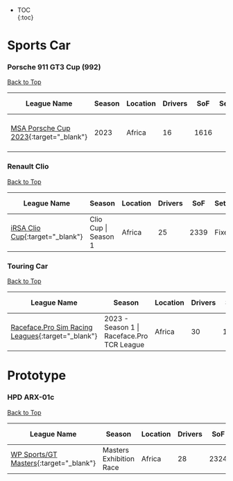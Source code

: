* TOC  
{:toc}

# Sports Car

### Porsche 911 GT3 Cup (992)

[Back to Top](#)  

|                                                   League Name                                                   |Season|Location|Drivers| SoF|Setup|Upcoming Race|        New York        |         London         |          Sydney         |
|-----------------------------------------------------------------------------------------------------------------|------|--------|-------|----|-----|-------------|------------------------|------------------------|-------------------------|
|[MSA Porsche Cup 2023](https://members.iracing.com/membersite/member/LeagueView.do?league=8062){:target="_blank"}| 2023 | Africa |   16  |1616|     |Red Bull Ring|Mon, June 12 02:00PM EDT|Mon, June 12 07:00PM BST|Tue, June 13 04:00AM AEST|

### Renault Clio

[Back to Top](#)  

|                                                League Name                                               |       Season       |Location|Drivers| SoF|Setup|Upcoming Race|New York|London|Sydney|
|----------------------------------------------------------------------------------------------------------|--------------------|--------|-------|----|-----|-------------|--------|------|------|
|[iRSA Clio Cup](https://members.iracing.com/membersite/member/LeagueView.do?league=7082){:target="_blank"}|Clio Cup \| Season 1| Africa |   25  |2339|Fixed|             |        |      |      |

### Touring Car

[Back to Top](#)  

|                                                         League Name                                                         |                   Season                   |Location|Drivers| SoF|Setup|Upcoming Race|New York|London|Sydney|
|-----------------------------------------------------------------------------------------------------------------------------|--------------------------------------------|--------|-------|----|-----|-------------|--------|------|------|
|[Raceface\.Pro Sim Racing Leagues](https://members.iracing.com/membersite/member/LeagueView.do?league=7926){:target="_blank"}|2023 \- Season 1 \| Raceface\.Pro TCR League| Africa |   30  |1862| Both|             |        |      |      |

# Prototype

### HPD ARX-01c

[Back to Top](#)  

|                                                   League Name                                                   |         Season        |Location|Drivers| SoF|Setup|Upcoming Race|New York|London|Sydney|
|-----------------------------------------------------------------------------------------------------------------|-----------------------|--------|-------|----|-----|-------------|--------|------|------|
|[WP Sports/GT Masters](https://members.iracing.com/membersite/member/LeagueView.do?league=5539){:target="_blank"}|Masters Exhibition Race| Africa |   28  |2324|     |             |        |      |      |

